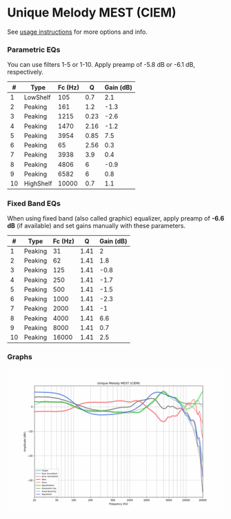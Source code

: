 # Unique Melody MEST (CIEM)
See [usage instructions](https://github.com/jaakkopasanen/AutoEq#usage) for more options and info.

### Parametric EQs
You can use filters 1-5 or 1-10. Apply preamp of -5.8 dB or -6.1 dB, respectively.

|   # | Type      |   Fc (Hz) |    Q |   Gain (dB) |
|-----|-----------|-----------|------|-------------|
|   1 | LowShelf  |       105 | 0.7  |         2.1 |
|   2 | Peaking   |       161 | 1.2  |        -1.3 |
|   3 | Peaking   |      1215 | 0.23 |        -2.6 |
|   4 | Peaking   |      1470 | 2.16 |        -1.2 |
|   5 | Peaking   |      3954 | 0.85 |         7.5 |
|   6 | Peaking   |        65 | 2.56 |         0.3 |
|   7 | Peaking   |      3938 | 3.9  |         0.4 |
|   8 | Peaking   |      4806 | 6    |        -0.9 |
|   9 | Peaking   |      6582 | 6    |         0.8 |
|  10 | HighShelf |     10000 | 0.7  |         1.1 |

### Fixed Band EQs
When using fixed band (also called graphic) equalizer, apply preamp of **-6.6 dB** (if available) and set gains manually with these parameters.

|   # | Type    |   Fc (Hz) |    Q |   Gain (dB) |
|-----|---------|-----------|------|-------------|
|   1 | Peaking |        31 | 1.41 |         2   |
|   2 | Peaking |        62 | 1.41 |         1.8 |
|   3 | Peaking |       125 | 1.41 |        -0.8 |
|   4 | Peaking |       250 | 1.41 |        -1.7 |
|   5 | Peaking |       500 | 1.41 |        -1.5 |
|   6 | Peaking |      1000 | 1.41 |        -2.3 |
|   7 | Peaking |      2000 | 1.41 |        -1   |
|   8 | Peaking |      4000 | 1.41 |         6.6 |
|   9 | Peaking |      8000 | 1.41 |         0.7 |
|  10 | Peaking |     16000 | 1.41 |         2.5 |

### Graphs
![](./Unique%20Melody%20MEST%20(CIEM).png)
